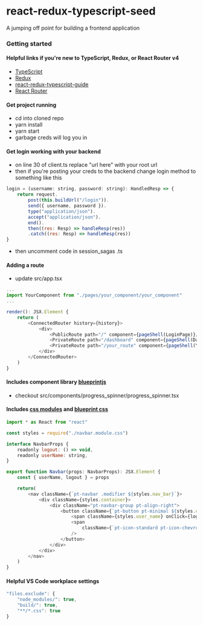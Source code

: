 # react-redux-typescript-seed
A jumping off point for building a frontend application

### Getting started

#### Helpful links if you're new to TypeScript, Redux, or React Router v4
- [TypeScript](https://github.com/Microsoft/TypeScript-React-Starter#creating-a-component)
- [Redux](http://redux.js.org/#watch-the-30-free-videos)
- [react-redux-typescript-guide](https://github.com/piotrwitek/react-redux-typescript-guide#react)
- [React Router](https://reacttraining.com/react-router/web/guides/philosophy)

#### Get project running
- cd into cloned repo
- yarn install
- yarn start
- garbage creds will log you in

#### Get login working with your backend
- on line 30 of client.ts replace "url here" with your root url
- then if you're posting your creds to the backend change login method to something like this
```js
login = (username: string, password: string): HandledResp => {
    return request.
        post(this.buildUrl("/login")).
        send({ username, password }).
        type("application/json").
        accept("application/json").
        end().
        then((res: Resp) => handleResp(res))
        .catch((res: Resp) => handleResp(res))
}
```
- then uncomment code in session_sagas .ts

#### Adding a route
- update src/app.tsx
```js
...
import YourComponent from "./pages/your_component/your_component"
...

render(): JSX.Element {
    return (
        <ConnectedRouter history={history}>
            <div>
                <PublicRoute path="/" component={pageShell(LoginPage)}/>
                <PrivateRoute path="/dashboard" component={pageShell(Dashboard)}/>
                <PrivateRoute path="/your_route" component={pageShell(YourComponent)}/>
            </div>
        </ConnectedRouter>
    )
}
```

#### Includes component library [blueprintjs](http://blueprintjs.com//docs/)
- checkout src/components/progress_spinner/progress_spinner.tsx

#### Includes [css modules](https://github.com/gajus/react-css-modules/blob/master/README.md#css-modules) and [blueprint css](http://blueprintjs.com//docs/#core/components/navbar.css-api)

```js
import * as React from "react"

const styles = require("./navbar.module.css")

interface NavbarProps {
    readonly logout: () => void,
    readonly userName: string,
}

export function Navbar(props: NavbarProps): JSX.Element {
    const { userName, logout } = props

    return(
        <nav className={`pt-navbar .modifier ${styles.nav_bar}`}>
            <div className={styles.container}>
                <div className="pt-navbar-group pt-align-right">
                    <button className={`pt-button pt-minimal ${styles.user_menu}`}>
                        <span className={styles.user_name} onClick={logout}>{userName}</span>
                        <span
                            className={`pt-icon-standard pt-icon-chevron-down ${styles.user_menu_chevron}`}
                        />
                    </button>
                </div>
            </div>
        </nav>
    )
}
```

#### Helpful VS Code workplace settings
```js
"files.exclude": {
    "node_modules/": true,
    "build/": true,
    "**/*.css": true
}
```